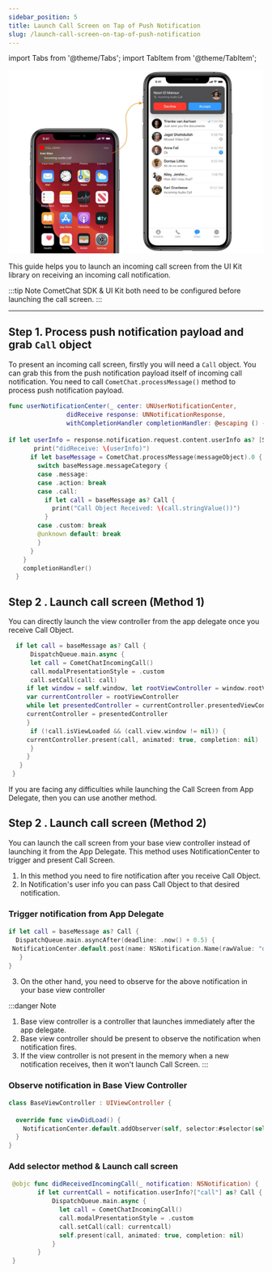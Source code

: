 ```yaml
---
sidebar_position: 5
title: Launch Call Screen on Tap of Push Notification
slug: /launch-call-screen-on-tap-of-push-notification
---
```

import Tabs from '@theme/Tabs';
import TabItem from '@theme/TabItem';

![](./assets/1623200474.jpg)

This guide helps you to launch an incoming call screen from the UI Kit library on receiving an incoming call notification.


:::tip Note
CometChat SDK & UI Kit both need to be configured before launching the call screen.
:::

___

## Step 1. Process push notification payload and grab `Call` object

To present an incoming call screen, firstly you will need a `Call` object. You can grab this from the push notification payload itself of incoming call notification.  You need to call `CometChat.processMessage()` method to process push notification payload.

<Tabs>
<TabItem value="Swift" label="Swift">

```swift
func userNotificationCenter(_ center: UNUserNotificationCenter,
                didReceive response: UNNotificationResponse,
                withCompletionHandler completionHandler: @escaping () -> Void) {
    
if let userInfo = response.notification.request.content.userInfo as? [String : Any], let messageObject = userInfo["message"] as? [String:Any] {
       print("didReceive: \(userInfo)")
      if let baseMessage = CometChat.processMessage(messageObject).0 {
        switch baseMessage.messageCategory {
        case .message:
        case .action: break
        case .call:
          if let call = baseMessage as? Call {
            print("Call Object Received: \(call.stringValue())")
          }
        case .custom: break
        @unknown default: break
        }
      }
    }
    completionHandler()
  }
```
</TabItem>
</Tabs>



## Step 2 . Launch call screen (Method 1)

You can directly launch the view controller from the app delegate once you receive Call Object.

<Tabs>
<TabItem value="Swift" label="Swift">

```swift
  if let call = baseMessage as? Call {
      DispatchQueue.main.async {
      let call = CometChatIncomingCall()
      call.modalPresentationStyle = .custom
      call.setCall(call: call)
     if let window = self.window, let rootViewController = window.rootViewController      {
     var currentController = rootViewController
     while let presentedController = currentController.presentedViewController {
     currentController = presentedController
     }
      if (!call.isViewLoaded && (call.view.window != nil)) {
     currentController.present(call, animated: true, completion: nil)
      }
     }
   }
 }
```
</TabItem>
</Tabs>



If you are facing any difficulties while launching the Call Screen from App Delegate, then you can use another method.


## Step 2 . Launch call screen (Method 2)

You can launch the call screen from your base view controller instead of launching it from the App Delegate.
This method uses NotificationCenter to trigger and present Call Screen.

1. In this method you need to fire notification after you receive Call Object.
2. In Notification's user info you can pass Call Object to that desired notification.



### Trigger notification from App Delegate

<Tabs>
<TabItem value="Swift" label="Swift">

```swift
if let call = baseMessage as? Call {
  DispatchQueue.main.asyncAfter(deadline: .now() + 0.5) {
 NotificationCenter.default.post(name: NSNotification.Name(rawValue: "didReceivedIncomingCall"), object: nil, userInfo: ["call":call])
   }
}
```
</TabItem>
</Tabs>



3. On the other hand, you need to observe for the above notification in your base view controller


:::danger Note
1. Base view controller is a controller that launches immediately after the app delegate.
2. Base view controller should be present to observe the notification when notification fires.
3. If the view controller is not present in the memory when a new notification receives, then it won't launch Call Screen.
:::


### Observe notification in Base View Controller

<Tabs>
<TabItem value="Swift" label="Swift">

```swift
class BaseViewController : UIViewController {
  
  override func viewDidLoad() {
    NotificationCenter.default.addObserver(self, selector:#selector(self.didReceivedIncomingCall(_:)), name: NSNotification.Name(rawValue: "didReceivedIncomingCall"), object: nil)
  }
}
```
</TabItem>
</Tabs>



### Add selector method & Launch call screen

<Tabs>
<TabItem value="Swift" label="Swift">

```swift
 @objc func didReceivedIncomingCall(_ notification: NSNotification) {
        if let currentCall = notification.userInfo?["call"] as? Call {
            DispatchQueue.main.async {
              let call = CometChatIncomingCall()
              call.modalPresentationStyle = .custom
              call.setCall(call: currentcall)
              self.present(call, animated: true, completion: nil)
            }
        }
 }
```
</TabItem>
</Tabs>